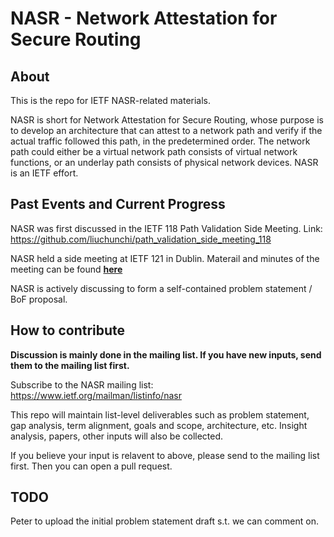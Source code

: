 # NASR - Network Attestation for Secure Routing 

## About

This is the repo for IETF NASR-related materials.

NASR is short for Network Attestation for Secure Routing, whose purpose is to develop an architecture that can attest to a network path and verify if the actual traffic followed this path, in the predetermined order. The network path could either be a virtual network path consists of virtual network functions, or an underlay path consists of physical network devices. NASR is an IETF effort. 

## Past Events and Current Progress

NASR was first discussed in the IETF 118 Path Validation Side Meeting. Link: https://github.com/liuchunchi/path_validation_side_meeting_118

NASR held a side meeting at IETF 121 in Dublin. Materail and minutes of the meeting can be found **[here](https://github.com/ietf-nasr/IETF-121-Side-Meeting)** 

NASR is actively discussing to form a self-contained problem statement / BoF proposal.

## How to contribute

**Discussion is mainly done in the mailing list. If you have new inputs, send them to the mailing list first.** 

Subscribe to the NASR mailing list: https://www.ietf.org/mailman/listinfo/nasr

This repo will maintain list-level deliverables such as problem statement, gap analysis, term alignment, goals and scope, architecture, etc. Insight analysis, papers, other inputs will also be collected. 

If you believe your input is relavent to above, please send to the mailing list first. Then you can open a pull request. 

## TODO

Peter to upload the initial problem statement draft s.t. we can comment on.
